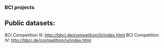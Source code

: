 ### BCI projects

## Public datasets:
BCI Competition III: http://bbci.de/competition/iii/index.html
BCI Competition IV: http://bbci.de/competition/iv/index.html
